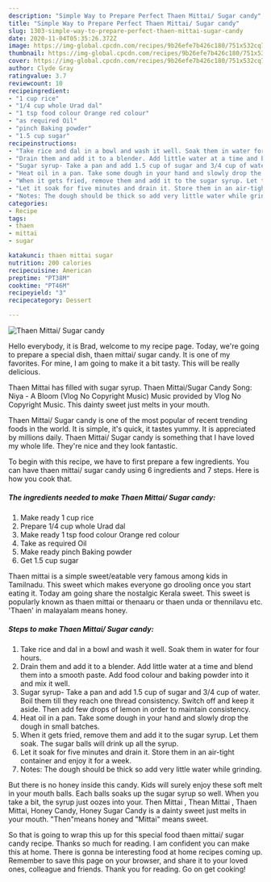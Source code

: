 ```yaml
---
description: "Simple Way to Prepare Perfect Thaen Mittai/ Sugar candy"
title: "Simple Way to Prepare Perfect Thaen Mittai/ Sugar candy"
slug: 1303-simple-way-to-prepare-perfect-thaen-mittai-sugar-candy
date: 2020-11-04T05:35:26.372Z
image: https://img-global.cpcdn.com/recipes/9b26efe7b426c180/751x532cq70/thaen-mittai-sugar-candy-recipe-main-photo.jpg
thumbnail: https://img-global.cpcdn.com/recipes/9b26efe7b426c180/751x532cq70/thaen-mittai-sugar-candy-recipe-main-photo.jpg
cover: https://img-global.cpcdn.com/recipes/9b26efe7b426c180/751x532cq70/thaen-mittai-sugar-candy-recipe-main-photo.jpg
author: Clyde Gray
ratingvalue: 3.7
reviewcount: 10
recipeingredient:
- "1 cup rice"
- "1/4 cup whole Urad dal"
- "1 tsp food colour Orange red colour"
- "as required Oil"
- "pinch Baking powder"
- "1.5 cup sugar"
recipeinstructions:
- "Take rice and dal in a bowl and wash it well. Soak them in water for four hours."
- "Drain them and add it to a blender. Add little water at a time and blend them into a smooth paste. Add food colour and baking powder into it and mix it well."
- "Sugar syrup- Take a pan and add 1.5 cup of sugar and 3/4 cup of water. Boil them till they reach one thread consistency. Switch off and keep it aside. Then add few drops of lemon in order to maintain consistency."
- "Heat oil in a pan. Take some dough in your hand and slowly drop the dough in small batches."
- "When it gets fried, remove them and add it to the sugar syrup. Let them soak. The sugar balls will drink up all the syrup."
- "Let it soak for five minutes and drain it. Store them in an air-tight container and enjoy it for a week."
- "Notes: The dough should be thick so add very little water while grinding."
categories:
- Recipe
tags:
- thaen
- mittai
- sugar

katakunci: thaen mittai sugar 
nutrition: 200 calories
recipecuisine: American
preptime: "PT38M"
cooktime: "PT46M"
recipeyield: "3"
recipecategory: Dessert

---
```



![Thaen Mittai/ Sugar candy](https://img-global.cpcdn.com/recipes/9b26efe7b426c180/751x532cq70/thaen-mittai-sugar-candy-recipe-main-photo.jpg)

Hello everybody, it is Brad, welcome to my recipe page. Today, we're going to prepare a special dish, thaen mittai/ sugar candy. It is one of my favorites. For mine, I am going to make it a bit tasty. This will be really delicious.

Thaen Mittai has filled with sugar syrup. Thaen Mittai/Sugar Candy Song: Niya - A Bloom (Vlog No Copyright Music) Music provided by Vlog No Copyright Music. This dainty sweet just melts in your mouth.

Thaen Mittai/ Sugar candy is one of the most popular of recent trending foods in the world. It is simple, it's quick, it tastes yummy. It is appreciated by millions daily. Thaen Mittai/ Sugar candy is something that I have loved my whole life. They're nice and they look fantastic.


To begin with this recipe, we have to first prepare a few ingredients. You can have thaen mittai/ sugar candy using 6 ingredients and 7 steps. Here is how you cook that.

<!--inarticleads1-->

##### The ingredients needed to make Thaen Mittai/ Sugar candy:

1. Make ready 1 cup rice
1. Prepare 1/4 cup whole Urad dal
1. Make ready 1 tsp food colour Orange red colour
1. Take as required Oil
1. Make ready pinch Baking powder
1. Get 1.5 cup sugar


Thaen mittai is a simple sweet/eatable very famous among kids in Tamilnadu. This sweet which makes everyone go drooling once you start eating it. Today am going share the nostalgic Kerala sweet. This sweet is popularly known as thaen mittai or thenaaru or thaen unda or thennilavu etc. &#39;Thaen&#39; in malayalam means honey. 

<!--inarticleads2-->

##### Steps to make Thaen Mittai/ Sugar candy:

1. Take rice and dal in a bowl and wash it well. Soak them in water for four hours.
1. Drain them and add it to a blender. Add little water at a time and blend them into a smooth paste. Add food colour and baking powder into it and mix it well.
1. Sugar syrup- Take a pan and add 1.5 cup of sugar and 3/4 cup of water. Boil them till they reach one thread consistency. Switch off and keep it aside. Then add few drops of lemon in order to maintain consistency.
1. Heat oil in a pan. Take some dough in your hand and slowly drop the dough in small batches.
1. When it gets fried, remove them and add it to the sugar syrup. Let them soak. The sugar balls will drink up all the syrup.
1. Let it soak for five minutes and drain it. Store them in an air-tight container and enjoy it for a week.
1. Notes: The dough should be thick so add very little water while grinding.


But there is no honey inside this candy. Kids will surely enjoy these soft melt in your mouth balls. Each balls soaks up the sugar syrup so well. When you take a bit, the syrup just oozes into your. Then Mittai , Thean Mittai , Thaen Mittai, Honey Candy, Honey Sugar Candy is a dainty sweet just melts in your mouth. &#34;Then&#34;means honey and &#34;Mittai&#34; means sweet. 

So that is going to wrap this up for this special food thaen mittai/ sugar candy recipe. Thanks so much for reading. I am confident you can make this at home. There is gonna be interesting food at home recipes coming up. Remember to save this page on your browser, and share it to your loved ones, colleague and friends. Thank you for reading. Go on get cooking!
